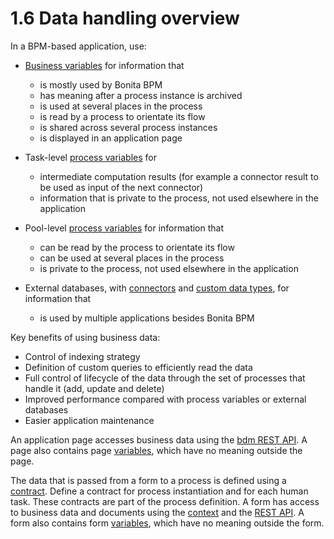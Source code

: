 # 1.6 Data handling overview

In a BPM-based application, use:

* [Business variables](/busines-data-model) for information that
  * is mostly used by Bonita BPM
  * has meaning after a process instance is archived
  * is used at several places in the process
  * is read by a process to orientate its flow
  * is shared across several process instances
  * is displayed in an application page

* Task-level [process variables](/specify-data-process-definition) for 
  * intermediate computation results (for example a connector result to be used as input of the next connector)
  * information that is private to the process, not used elsewhere in the application

* Pool-level [process variables](/specify-data-process-definition) for information that
  * can be read by the process to orientate its flow
  * can be used at several places in the process
  * is private to the process, not used elsewhere in the application

* External databases, with [connectors](/connectivity-overview.md) and [custom data types](/complex-data-types.md), for information that
  * is used by multiple applications besides Bonita BPM


Key benefits of using business data:

* Control of indexing strategy
* Definition of custom queries to efficiently read the data
* Full control of lifecycle of the data through the set of processes that handle it (add, update and delete)
* Improved performance compared with process variables or external databases
* Easier application maintenance

An application page accesses business data using the [bdm REST API](/bdm-api.md). A page also contains page [variables](/variables), which have no meaning outside the page.


The data that is passed from a form to a process is defined using a [contract](/contracts-and-contexts.md). Define a contract for process instantiation and for each human task. 
These contracts are part of the process definition. 
A form has access to business data and documents using the [context](/contracts-and-contexts.md) and the [REST API](/product-bos-sp/web-rest-api.md). 
A form also contains form [variables](/variables), which have no meaning outside the form.